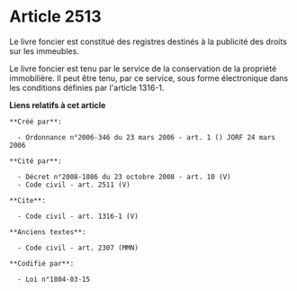 # Article 2513

Le livre foncier est constitué des registres destinés à la publicité des droits sur les immeubles. 

Le livre foncier est tenu par le service de la conservation de la propriété immobilière. Il peut être tenu, par ce service,
sous forme électronique dans les conditions définies par l'article 1316-1.

**Liens relatifs à cet article**

	**Créé par**:

	  - Ordonnance n°2006-346 du 23 mars 2006 - art. 1 () JORF 24 mars 2006

	**Cité par**:

	  - Décret n°2008-1086 du 23 octobre 2008 - art. 10 (V)
	  - Code civil - art. 2511 (V)

	**Cite**:

	  - Code civil - art. 1316-1 (V)

	**Anciens textes**:

	  - Code civil - art. 2307 (MMN)

	**Codifié par**:

	  - Loi n°1804-03-15

